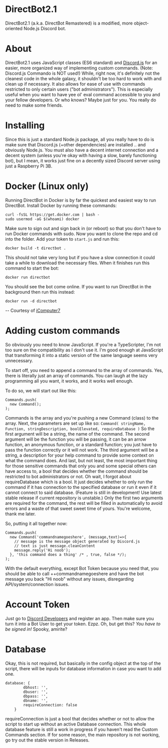 # DirectBot2.1
DirectBot2.1 (a.k.a. DirectBot Remastered) is a modified, more object-oriented Node.js Discord bot.

# About
DirectBot2.1 uses JavaScript classes (ES6 standard) and [Discord.js](https://github.com/hydrabolt/discord.js) for an easier, more organized way of implementing custom commands. (Note: Discord.js Commando is NOT used!) While, right now, it's definitely not the cleanest code in the whole galaxy, it shouldn't be too hard to work with and clean up if necessary. It also allows for ease of use with commands restricted to only certain users ("bot administrators"). This is especially useful when you want to have yee ol' eval command accessible to you and your fellow developers. Or who knows? Maybe just for you. You really do need to make some friends.

# Installing
Since this is just a standard Node.js package, all you really have to do is make sure that Discord.js (+other dependencies) are installed .. and obviously Node.js. You must also have a decent internet connection and a decent system (unless you're okay with having a slow, barely functioning bot), but I mean, it works just fine on a decently sized Discord server using just a Raspberry Pi 3B.

# Docker (Linux only)
Running DirectBot in Docker is by far the quickest and easiest way to run DirectBot. Install Docker by running these commands:
```
curl -fsSL https://get.docker.com | bash -
sudo usermod -aG $(whoami) docker
```
Make sure to sign out and sign back in (or reboot) so that you don't have to run Docker commands with sudo. Now you want to clone the repo and cd into the folder. Add your token to `start.js` and run this:
```
docker build -t directbot .
```
This should not take very long but if you have a slow connection it could take a while to download the necessary files. When it finishes run this command to start the bot:
```
docker run directbot
```
You should see the bot come online. If you want to run DirectBot in the background then run this instead:
```
docker run -d directbot
```
-- Courtesy of [iComputer7](https://github.com/iComputer7)

# Adding custom commands
So obviously you need to know JavaScript. If you're a TypeScripter, I'm not too sure on the compatibility as I don't use it. I'm good enough at JavaScript that transforming it into a static version of the same language seems very unnecessary.

To start off, you need to append a command to the array of commands. Yes, there is literally just an array of commands. You can laugh at the lazy programming all you want, it works, and it works well enough.

To do so, we will start out like this:
```
Commands.push(
  new Command();
);
```
Commands is the array and you're pushing a new Command (class) to the array.
Next, the parameters are set up like so: `Command( stringName, Function, stringDescription, boolElevated, requireDatabase )`
So the first argument will be a string, the name of the command. The second argument will be the function you will be passing, it can be an arrow function, an anonymous function, or a standard function; you just have to pass the function correctly or it will not work. The third argument will be a string, a description for your help command to provide some context on what the command does. And last, but not least, the most important thing for those sensitive commands that only you and some special others can have access to, a bool that decides whether the command should be restricted to bot administrators or not. Oh wait, I forgot about requireDatabase which is a bool. It just decides whether to only run the command if it has connection to the specified database or run it even if it cannot connect to said database. (Feature is still in development! Use latest stable release if current repository is unstable.) Only the first two arguments are required for the command, the rest will be filled in automatically to avoid errors and a waste of that sweet sweet time of yours. You're welcome, thank me later.

So, putting it all together now:
```
Commands.push(
  new Command('commandnamegoeshere', (message,text)=>{
    // message is the message object generated by Discord.js
    // text is just message.cleanContent
    message.reply('Hi noob');
  }, 'this command does a thing' /* , true, false */);
);
```
With the default everything, except Bot Token because you need that, you should be able to call ++commandnamegoeshere and have the bot message you back "Hi noob" without any issues, disregarding API/system/connection issues.

# Account Token
Just go to [Discord Developers](https://discordapp.com/developers) and register an app. Then make sure you turn it into a Bot User to get your token. Ezpz. Oh, but get this? *You have to be signed in!* Spooky, amirite?

# Database
Okay, this is not required, but basically in the config object at the top of the script, there will be inputs for database information in case you want to add one. 
```
database: {
		dbhost: '',
		dbuser: '',
		dbpass: '',
		dbname: '',
		requireConnection: false
	}
  ```
  requireConnection is just a bool that decides whether or not to allow the script to start up without an active Database connection. This whole database feature is still a work in progress if you haven't read the Custom Commands section. If for some reason, the main repository is not working, go try out the stable version in Releases.
